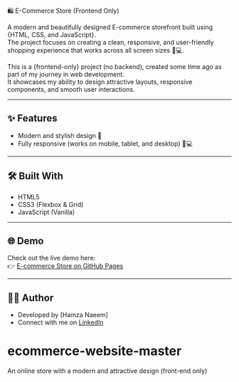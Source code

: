 
 🛍️ E-Commerce Store (Frontend Only)

A modern and beautifully designed E-commerce storefront built using {HTML, CSS, and JavaScript}.  
The project focuses on creating a clean, responsive, and user-friendly shopping experience that works across all screen sizes 📱💻.

This is a {frontend-only} project (no backend), created some time ago as part of my journey in web development.  
It showcases my ability to design attractive layouts, responsive components, and smooth user interactions.

---

## ✨ Features
- Modern and stylish design 🎨  
- Fully responsive (works on mobile, tablet, and desktop) 📱💻  



---

## 🛠️ Built With
- HTML5
- CSS3 (Flexbox & Grid)  
- JavaScript (Vanilla)  

---
## 🌐 Demo
Check out the live demo here:  
👉 [E-commerce Store on GitHub Pages](https://username.github.io/ecommerce-frontend/)  

---

## 👨‍💻 Author
- Developed by [Hamza Naeem]
- Connect with me on [LinkedIn](https://www.linkedin.com/in/hamza-naeem-911083288) 


# ecommerce-website-master
An online store with a modern and attractive design (front-end only)
